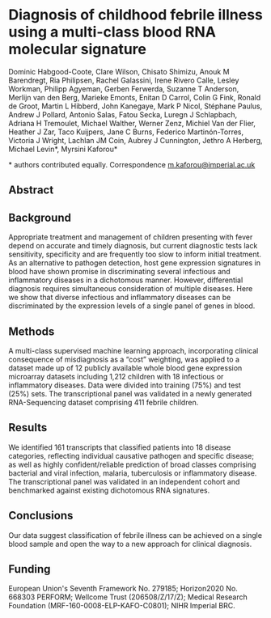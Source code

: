# Diagnosis of childhood febrile illness using a multi-class blood RNA molecular signature

Dominic Habgood-Coote, Clare Wilson, Chisato Shimizu, Anouk M Barendregt, Ria Philipsen, Rachel Galassini, Irene Rivero Calle, Lesley Workman, Philipp Agyeman, Gerben Ferwerda, Suzanne T Anderson, Merlijn van den Berg, Marieke Emonts, Enitan D Carrol, Colin G Fink, Ronald de Groot, Martin L Hibberd, John Kanegaye, Mark P Nicol, Stéphane Paulus, Andrew J Pollard, Antonio Salas, Fatou Secka, Luregn J Schlapbach, Adriana H Tremoulet, Michael Walther, Werner Zenz, Michiel Van der Flier, Heather J Zar, Taco Kuijpers, Jane C Burns, Federico Martinón-Torres, Victoria J Wright, Lachlan JM Coin, Aubrey J Cunnington, Jethro A Herberg, Michael Levin*, Myrsini Kaforou*

\* authors contributed equally.
Correspondence m.kaforou@imperial.ac.uk 

## Abstract
## Background
Appropriate treatment and management of children presenting with fever depend on accurate and timely diagnosis, but current diagnostic tests lack sensitivity, specificity and are frequently too slow to inform initial treatment. As an alternative to pathogen detection, host gene expression signatures in blood have shown promise in discriminating several infectious and inflammatory diseases in a dichotomous manner. However, differential diagnosis requires simultaneous consideration of multiple diseases. Here we show that diverse infectious and inflammatory diseases can be discriminated by the expression levels of a single panel of genes in blood. 
## Methods
A multi-class supervised machine learning approach, incorporating clinical consequence of misdiagnosis as a “cost” weighting, was applied to a dataset made up of 12 publicly available whole blood gene expression microarray datasets including 1,212 children with 18 infectious or inflammatory diseases. Data were divided into training (75%) and test (25%) sets. The transcriptional panel was validated in a newly generated RNA-Sequencing dataset comprising 411 febrile children. 
## Results
We identified 161 transcripts that classified patients into 18 disease categories, reflecting individual causative pathogen and specific disease; as well as highly confident/reliable prediction of broad classes comprising bacterial and viral infection, malaria, tuberculosis or inflammatory disease. The transcriptional panel was validated in an independent cohort and benchmarked against existing dichotomous RNA signatures.
## Conclusions
Our data suggest classification of febrile illness can be achieved on a single blood sample and open the way to a new approach for clinical diagnosis.
## Funding
European Union's Seventh Framework No. 279185; Horizon2020 No. 668303 PERFORM; Wellcome Trust (206508/Z/17/Z); Medical Research Foundation (MRF-160-0008-ELP-KAFO-C0801); NIHR Imperial BRC.
